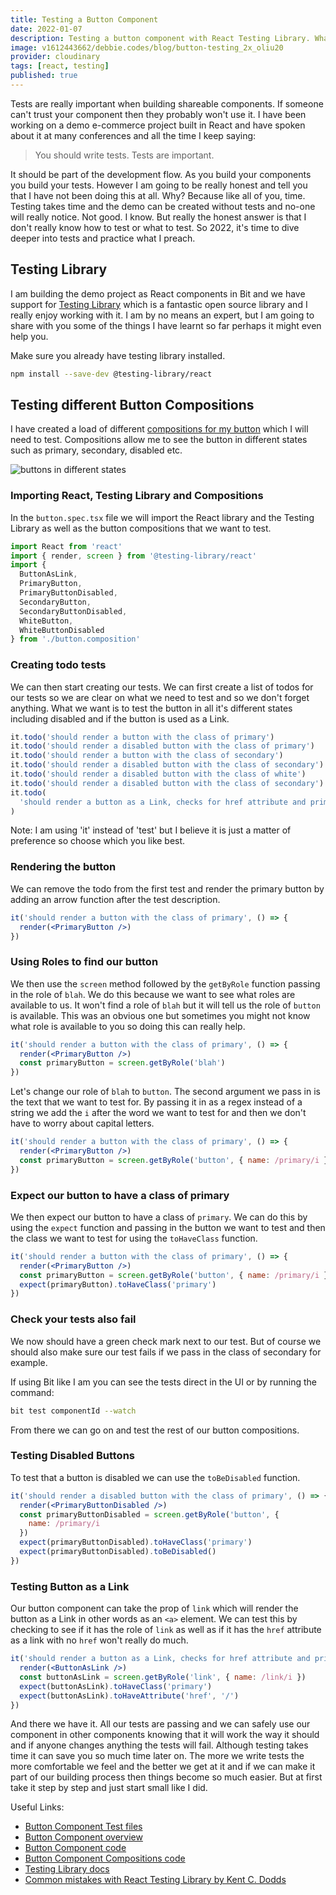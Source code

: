 ```yaml
---
title: Testing a Button Component
date: 2022-01-07
description: Testing a button component with React Testing Library. What to test and how to test your button component when building multiple compositions of the button.
image: v1612443662/debbie.codes/blog/button-testing_2x_oliu20
provider: cloudinary
tags: [react, testing]
published: true
---
```


Tests are really important when building shareable components. If someone can't trust your component then they probably won't use it. I have been working on a demo e-commerce project built in React and have spoken about it at many conferences and all the time I keep saying:

> You should write tests. Tests are important.

It should be part of the development flow. As you build your components you build your tests. However I am going to be really honest and tell you that I have not been doing this at all. Why? Because like all of you, time. Testing takes time and the demo can be created without tests and no-one will really notice. Not good. I know. But really the honest answer is that I don't really know how to test or what to test. So 2022, it's time to dive deeper into tests and practice what I preach.

## Testing Library

I am building the demo project as React components in Bit and we have support for [Testing Library](https://testing-library.com/) which is a fantastic open source library and I really enjoy working with it. I am by no means an expert, but I am going to share with you some of the things I have learnt so far perhaps it might even help you.

Make sure you already have testing library installed.

```bash
npm install --save-dev @testing-library/react
```

## Testing different Button Compositions

I have created a load of different [compositions for my button](https://bit.dev/learn-bit-react/base-ui/ui/button/~compositions) which I will need to test. Compositions allow me to see the button in different states such as primary, secondary, disabled etc.

![buttons in different states](https://res.cloudinary.com/debsobrien/image/upload/v1641577214/debbie.codes/blog/button-testing_2x_oliu20.png)

### Importing React, Testing Library and Compositions

In the `button.spec.tsx` file we will import the React library and the Testing Library as well as the button compositions that we want to test.

```js
import React from 'react'
import { render, screen } from '@testing-library/react'
import {
  ButtonAsLink,
  PrimaryButton,
  PrimaryButtonDisabled,
  SecondaryButton,
  SecondaryButtonDisabled,
  WhiteButton,
  WhiteButtonDisabled
} from './button.composition'
```

### Creating todo tests

We can then start creating our tests. We can first create a list of todos for our tests so we are clear on what we need to test and so we don't forget anything. What we want is to test the button in all it's different states including disabled and if the button is used as a Link.

```jsx
it.todo('should render a button with the class of primary')
it.todo('should render a disabled button with the class of primary')
it.todo('should render a button with the class of secondary')
it.todo('should render a disabled button with the class of secondary')
it.todo('should render a disabled button with the class of white')
it.todo('should render a disabled button with the class of secondary')
it.todo(
  'should render a button as a Link, checks for href attribute and primary class'
)
```

Note: I am using 'it' instead of 'test' but I believe it is just a matter of preference so choose which you like best.

### Rendering the button

We can remove the todo from the first test and render the primary button by adding an arrow function after the test description.

```jsx
it('should render a button with the class of primary', () => {
  render(<PrimaryButton />)
})
```

### Using Roles to find our button

We then use the `screen` method followed by the `getByRole` function passing in the role of `blah`. We do this because we want to see what roles are available to us. It won't find a role of `blah` but it will tell us the role of `button` is available. This was an obvious one but sometimes you might not know what role is available to you so doing this can really help.

```jsx
it('should render a button with the class of primary', () => {
  render(<PrimaryButton />)
  const primaryButton = screen.getByRole('blah')
})
```

Let's change our role of `blah` to `button`. The second argument we pass in is the text that we want to test for. By passing it in as a regex instead of a string we add the `i` after the word we want to test for and then we don't have to worry about capital letters.

```jsx
it('should render a button with the class of primary', () => {
  render(<PrimaryButton />)
  const primaryButton = screen.getByRole('button', { name: /primary/i })
})
```

### Expect our button to have a class of primary

We then expect our button to have a class of `primary`. We can do this by using the `expect` function and passing in the button we want to test and then the class we want to test for using the `toHaveClass` function.

```jsx
it('should render a button with the class of primary', () => {
  render(<PrimaryButton />)
  const primaryButton = screen.getByRole('button', { name: /primary/i })
  expect(primaryButton).toHaveClass('primary')
})
```

### Check your tests also fail

We now should have a green check mark next to our test. But of course we should also make sure our test fails if we pass in the class of secondary for example.

If using Bit like I am you can see the tests direct in the UI or by running the command:

```bash
bit test componentId --watch
```

From there we can go on and test the rest of our button compositions.

### Testing Disabled Buttons

To test that a button is disabled we can use the `toBeDisabled` function.

```jsx
it('should render a disabled button with the class of primary', () => {
  render(<PrimaryButtonDisabled />)
  const primaryButtonDisabled = screen.getByRole('button', {
    name: /primary/i
  })
  expect(primaryButtonDisabled).toHaveClass('primary')
  expect(primaryButtonDisabled).toBeDisabled()
})
```

### Testing Button as a Link

Our button component can take the prop of `link` which will render the button as a Link in other words as an `<a>` element. We can test this by checking to see if it has the role of `link` as well as if it has the `href` attribute as a link with no `href` won't really do much.

```jsx
it('should render a button as a Link, checks for href attribute and primary class', () => {
  render(<ButtonAsLink />)
  const buttonAsLink = screen.getByRole('link', { name: /link/i })
  expect(buttonAsLink).toHaveClass('primary')
  expect(buttonAsLink).toHaveAttribute('href', '/')
})
```

And there we have it. All our tests are passing and we can safely use our component in other components knowing that it will work the way it should and if anyone changes anything the tests will fail. Although testing takes time it can save you so much time later on. The more we write tests the more comfortable we feel and the better we get at it and if we can make it part of our building process then things become so much easier. But at first take it step by step and just start small like I did.

Useful Links:

- [Button Component Test files](https://bit.dev/learn-bit-react/base-ui/ui/button/~code/button.spec.tsx)
- [Button Component overview](https://bit.dev/learn-bit-react/base-ui/ui/button)
- [Button Component code](https://bit.dev/learn-bit-react/base-ui/ui/button/~code/button.tsx)
- [Button Component Compositions code](https://bit.dev/learn-bit-react/base-ui/ui/button/~code/button.composition.tsx)
- [Testing Library docs](https://testing-library.com/docs/)
- [Common mistakes with React Testing Library by Kent C. Dodds](https://kentcdodds.com/blog/common-mistakes-with-react-testing-library)
